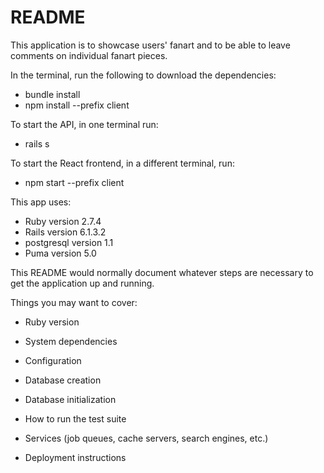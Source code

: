 # README

This application is to showcase users' fanart and to be able to leave comments on individual fanart pieces.


In the terminal, run the following to download the dependencies:
* bundle install
* npm install --prefix client

To start the API, in one terminal run:
* rails s

To start the React frontend, in a different terminal, run:
* npm start --prefix client

This app uses:
* Ruby version 2.7.4
* Rails version 6.1.3.2
* postgresql version 1.1
* Puma version 5.0


This README would normally document whatever steps are necessary to get the
application up and running.

Things you may want to cover:

* Ruby version

* System dependencies

* Configuration

* Database creation

* Database initialization

* How to run the test suite

* Services (job queues, cache servers, search engines, etc.)

* Deployment instructions